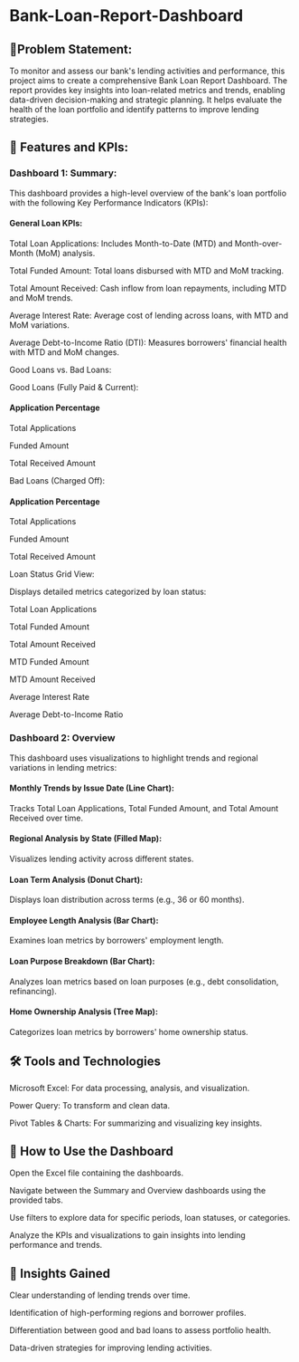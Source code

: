 # Bank-Loan-Report-Dashboard
## 📝Problem Statement:

To monitor and assess our bank's lending activities and performance, this project aims to create a comprehensive Bank Loan Report Dashboard. The report provides key insights into loan-related metrics and trends, enabling data-driven decision-making and strategic planning. It helps evaluate the health of the loan portfolio and identify patterns to improve lending strategies.

## 📌 Features and KPIs:

### Dashboard 1: Summary:

This dashboard provides a high-level overview of the bank's loan portfolio with the following Key Performance Indicators (KPIs):

#### General Loan KPIs:
Total Loan Applications: Includes Month-to-Date (MTD) and Month-over-Month (MoM) analysis.

Total Funded Amount: Total loans disbursed with MTD and MoM tracking.

Total Amount Received: Cash inflow from loan repayments, including MTD and MoM trends.

Average Interest Rate: Average cost of lending across loans, with MTD and MoM variations.

Average Debt-to-Income Ratio (DTI): Measures borrowers' financial health with MTD and MoM changes.

Good Loans vs. Bad Loans:

Good Loans (Fully Paid & Current):

#### Application Percentage
Total Applications

Funded Amount

Total Received Amount

Bad Loans (Charged Off):

#### Application Percentage
Total Applications

Funded Amount

Total Received Amount

Loan Status Grid View:

Displays detailed metrics categorized by loan status:

Total Loan Applications

Total Funded Amount

Total Amount Received

MTD Funded Amount

MTD Amount Received

Average Interest Rate

Average Debt-to-Income Ratio

### Dashboard 2: Overview

This dashboard uses visualizations to highlight trends and regional variations in lending metrics:

#### Monthly Trends by Issue Date (Line Chart):
Tracks Total Loan Applications, Total Funded Amount, and Total Amount Received over time.

#### Regional Analysis by State (Filled Map):
Visualizes lending activity across different states.

#### Loan Term Analysis (Donut Chart):
Displays loan distribution across terms (e.g., 36 or 60 months).

#### Employee Length Analysis (Bar Chart):
Examines loan metrics by borrowers' employment length.

#### Loan Purpose Breakdown (Bar Chart):
Analyzes loan metrics based on loan purposes (e.g., debt consolidation, refinancing).

#### Home Ownership Analysis (Tree Map):
Categorizes loan metrics by borrowers' home ownership status.

## 🛠️ Tools and Technologies

Microsoft Excel: For data processing, analysis, and visualization.

Power Query: To transform and clean data.

Pivot Tables & Charts: For summarizing and visualizing key insights.


## 🚀 How to Use the Dashboard

Open the Excel file containing the dashboards.

Navigate between the Summary and Overview dashboards using the provided tabs.

Use filters to explore data for specific periods, loan statuses, or categories.

Analyze the KPIs and visualizations to gain insights into lending performance and trends.


## 🎯 Insights Gained

Clear understanding of lending trends over time.

Identification of high-performing regions and borrower profiles.

Differentiation between good and bad loans to assess portfolio health.

Data-driven strategies for improving lending activities.
